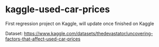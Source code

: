 # kaggle-used-car-prices
First regression project on Kaggle, will update once finished on Kaggle

Dataset: https://www.kaggle.com/datasets/thedevastator/uncovering-factors-that-affect-used-car-prices
